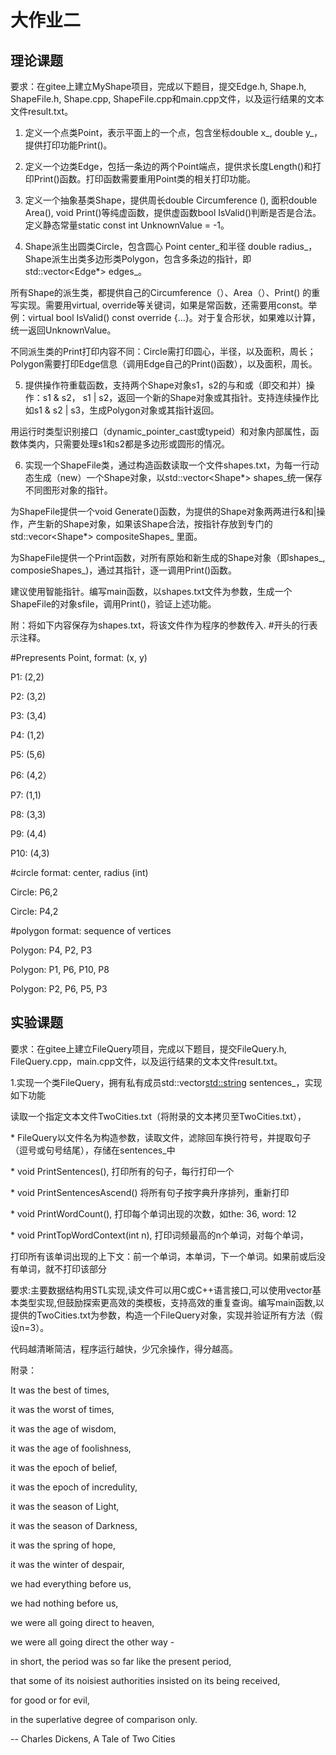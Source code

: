 # 大作业二

## 理论课题

 


要求：在gitee上建立MyShape项目，完成以下题目，提交Edge.h, Shape.h, ShapeFile.h, Shape.cpp, ShapeFile.cpp和main.cpp文件，以及运行结果的文本文件result.txt。

 

1. 定义一个点类Point，表示平面上的一个点，包含坐标double x_, double y_，提供打印功能Print()。

2. 定义一个边类Edge，包括一条边的两个Point端点，提供求长度Length()和打印Print()函数。打印函数需要重用Point类的相关打印功能。

3. 定义一个抽象基类Shape，提供周长double Circumference (), 面积double Area(), void Print()等纯虚函数，提供虚函数bool IsValid()判断是否是合法。定义静态常量static const int UnknownValue = -1。

4. Shape派生出圆类Circle，包含圆心 Point center_和半径 double radius_，Shape派生出类多边形类Polygon，包含多条边的指针，即std::vector<Edge*> edges_。

所有Shape的派生类，都提供自己的Circumference（）、Area（）、Print() 的重写实现。需要用virtual, override等关键词，如果是常函数，还需要用const。举例：virtual bool IsValid() const override {…}。对于复合形状，如果难以计算，统一返回UnknownValue。

不同派生类的Print打印内容不同：Circle需打印圆心，半径，以及面积，周长；Polygon需要打印Edge信息（调用Edge自己的Print()函数），以及面积，周长。

5. 提供操作符重载函数，支持两个Shape对象s1，s2的与和或（即交和并）操作：s1 & s2， s1 | s2，返回一个新的Shape对象或其指针。支持连续操作比如s1 & s2 | s3，生成Polygon对象或其指针返回。

用运行时类型识别接口（dynamic_pointer_cast或typeid）和对象内部属性，函数体类内，只需要处理s1和s2都是多边形或圆形的情况。

6. 实现一个ShapeFile类，通过构造函数读取一个文件shapes.txt，为每一行动态生成（new）一个Shape对象，以std::vector<Shape*> shapes_统一保存不同图形对象的指针。

为ShapeFile提供一个void Generate()函数，为提供的Shape对象两两进行&和|操作，产生新的Shape对象，如果该Shape合法，按指针存放到专门的std::vecor<Shape*> compositeShapes_ 里面。

为ShapeFile提供一个Print函数，对所有原始和新生成的Shape对象（即shapes_, composieShapes_)，通过其指针，逐一调用Print()函数。

建议使用智能指针。编写main函数，以shapes.txt文件为参数，生成一个ShapeFile的对象sfile，调用Print()，验证上述功能。

附：将如下内容保存为shapes.txt，将该文件作为程序的参数传入. #开头的行表示注释。

 

\#Prepresents Point, format: (x, y)

P1: (2,2)

P2: (3,2)

P3: (3,4)

P4: (1,2)

P5: (5,6)

P6: (4,2）

P7: (1,1)

P8: (3,3)

P9: (4,4)

P10: (4,3)

\#circle format: center, radius (int)

Circle: P6,2

Circle: P4,2

\#polygon format: sequence of vertices

Polygon: P4, P2, P3

Polygon: P1, P6, P10, P8

Polygon: P2, P6, P5, P3

 

## **实验课题**

要求：在gitee上建立FileQuery项目，完成以下题目，提交FileQuery.h, FileQuery.cpp，main.cpp文件，以及运行结果的文本文件result.txt。

 

1.实现一个类FileQuery，拥有私有成员std::vector<std::string> sentences_，实现如下功能

读取一个指定文本文件TwoCities.txt（将附录的文本拷贝至TwoCities.txt），

\* FileQuery以文件名为构造参数，读取文件，滤除回车换行符号，并提取句子（逗号或句号结尾），存储在sentences_中

\* void PrintSentences(), 打印所有的句子，每行打印一个

\* void PrintSentencesAscend() 将所有句子按字典升序排列，重新打印

\* void PrintWordCount(), 打印每个单词出现的次数，如the: 36, word: 12

\* void PrintTopWordContext(int n), 打印词频最高的n个单词，对每个单词，

打印所有该单词出现的上下文：前一个单词，本单词，下一个单词。如果前或后没有单词，就不打印该部分

 

要求:主要数据结构用STL实现,读文件可以用C或C++语言接口,可以使用vector基本类型实现,但鼓励探索更高效的类模板，支持高效的重复查询。编写main函数,以提供的TwoCities.txt为参数，构造一个FileQuery对象，实现并验证所有方法（假设n=3）。

代码越清晰简洁，程序运行越快，少冗余操作，得分越高。

 

 

附录：

It was the best of times, 

it was the worst of times, 

it was the age of wisdom, 

it was the age of foolishness, 

it was the epoch of belief, 

it was the epoch of incredulity, 

it was the season of Light,

it was the season of Darkness, 

it was the spring of hope, 

it was the winter of despair, 

we had everything before us, 

we had nothing before us, 

we were all going direct to heaven, 

we were all going direct the other way -

in short, the period was so far like the present period, 

that some of its noisiest authorities insisted on its being received, 

for good or for evil, 

in the superlative degree of comparison only.

-- Charles Dickens, A Tale of Two Cities

 
